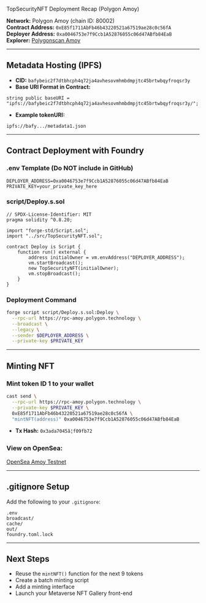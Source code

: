  TopSecurityNFT Deployment Recap (Polygon Amoy)

**Network:** Polygon Amoy (chain ID: 80002)  
**Contract Address:** `0xE85f1711AbFb46b43220521a67519ae28c0c56fA`  
**Deployer Address:** `0xa0046753e7f9Ccb1A52876055c06d47ABfb84EaB`  
**Explorer:** [Polygonscan Amoy](https://amoy.polygonscan.com/address/0xE85f1711AbFb46b43220521a67519ae28c0c56fA)

---

## Metadata Hosting (IPFS)

- **CID:** `bafybeic2f7dtbhcph4q72ja4avhesovmhmbdmpjtc45brtwbqyfroqsr3y`  
- **Base URI Format in Contract:**

```solidity
string public baseURI = "ipfs://bafybeic2f7dtbhcph4q72ja4avhesovmhmbdmpjtc45brtwbqyfroqsr3y/";
```

- **Example tokenURI:**

`ipfs://bafy.../metadata1.json`

---

## Contract Deployment with Foundry

### .env Template (Do NOT include in GitHub)

```env
DEPLOYER_ADDRESS=0xa0046753e7f9Ccb1A52876055c06d47ABfb84EaB
PRIVATE_KEY=your_private_key_here
```

### script/Deploy.s.sol

```solidity
// SPDX-License-Identifier: MIT
pragma solidity ^0.8.20;

import "forge-std/Script.sol";
import "../src/TopSecurityNFT.sol";

contract Deploy is Script {
    function run() external {
        address initialOwner = vm.envAddress("DEPLOYER_ADDRESS");
        vm.startBroadcast();
        new TopSecurityNFT(initialOwner);
        vm.stopBroadcast();
    }
}
```

### Deployment Command

```bash
forge script script/Deploy.s.sol:Deploy \
  --rpc-url https://rpc-amoy.polygon.technology \
  --broadcast \
  --legacy \
  --sender $DEPLOYER_ADDRESS \
  --private-key $PRIVATE_KEY
```

---

## Minting NFT

### Mint token ID 1 to your wallet

```bash
cast send \
  --rpc-url https://rpc-amoy.polygon.technology \
  --private-key $PRIVATE_KEY \
  0xE85f1711AbFb46b43220521a67519ae28c0c56fA \
  "mintNFT(address)" 0xa0046753e7f9Ccb1A52876055c06d47ABfb84EaB
```

- **Tx Hash:** `0x3ada7045â¦f09fb72`

### View on OpenSea:

[OpenSea Amoy Testnet](https://testnets.opensea.io/assets/amoy/0xE85f1711AbFb46b43220521a67519ae28c0c56fA/1)

---

## .gitignore Setup

Add the following to your `.gitignore`:

```gitignore
.env
broadcast/
cache/
out/
foundry.toml.lock
```

---

## Next Steps

- Reuse the `mintNFT()` function for the next 9 tokens
- Create a batch minting script
- Add a minting interface
- Launch your Metaverse NFT Gallery front-end
